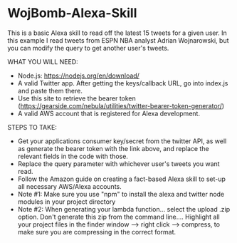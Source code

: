 # WojBomb-Alexa-Skill
This is a basic Alexa skill to read off the latest 15 tweets for a given user. In this example I read tweets from ESPN NBA analyst Adrian Wojnarowski, but you can modify the query to get another user's tweets.

WHAT YOU WILL NEED:
- Node.js: https://nodejs.org/en/download/
- A valid Twitter app. After getting the keys/callback URL, go into index.js and paste them there.
- Use this site to retrieve the bearer token (https://gearside.com/nebula/utilities/twitter-bearer-token-generator/)
- A valid AWS account that is registered for Alexa development.

STEPS TO TAKE:
- Get your applications consumer key/secret from the twitter API, as well as generate the bearer token with the link above, and replace the relevant fields in the code with those.
- Replace the query parameter with whichever user's tweets you want read.
- Follow the Amazon guide on creating a fact-based Alexa skill to set-up all necessary AWS/Alexa accounts.
- Note #1: Make sure you use "npm" to install the alexa and twitter node modules in your project directory
- Note #2: When generating your lambda function... select the upload .zip option. Don't generate this zip from the command line.... Highlight all your project files in the finder window --> right click --> compress, to make sure you are compressing in the correct format.
